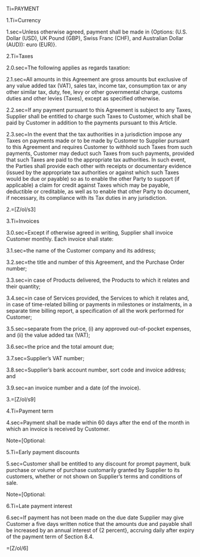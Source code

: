 
Ti=PAYMENT

1.Ti=Currency

1.sec=Unless otherwise agreed, payment shall be made in {Options: (U.S. Dollar (USD), UK Pound (GBP), Swiss Franc (CHF), and Australian Dollar (AUD)): euro (EUR)}.

2.Ti=Taxes

2.0.sec=The following applies as regards taxation:

2.1.sec=All amounts in this Agreement are gross amounts but exclusive of any value added tax (VAT), sales tax, income tax, consumption tax or any other similar tax, duty, fee, levy or other governmental charge, customs duties and other levies (Taxes), except as specified otherwise.

2.2.sec=If any payment pursuant to this Agreement is subject to any Taxes, Supplier shall be entitled to charge such Taxes to Customer, which shall be paid by Customer in addition to the payments pursuant to this Article.

2.3.sec=In the event that the tax authorities in a jurisdiction impose any Taxes on payments made or to be made by Customer to Supplier pursuant to this Agreement and requires Customer to withhold such Taxes from such payments, Customer may deduct such Taxes from such payments, provided that such Taxes are paid to the appropriate tax authorities. In such event, the Parties shall provide each other with receipts or documentary evidence (issued by the appropriate tax authorities or against which such Taxes would be due or payable) so as to enable the other Party to support (if applicable) a claim for credit against Taxes which may be payable, deductible or creditable, as well as to enable that other Party to document, if necessary, its compliance with its Tax duties in any jurisdiction.

2.=[Z/ol/s3]

3.Ti=Invoices

3.0.sec=Except if otherwise agreed in writing, Supplier shall invoice Customer monthly. Each invoice shall state:

3.1.sec=the name of the Customer company and its address;

3.2.sec=the title and number of this Agreement, and the Purchase Order number;

3.3.sec=in case of Products delivered, the Products to which it relates and their quantity;

3.4.sec=in case of Services provided, the Services to which it relates and, in case of time-related billing or payments in milestones or instalments, in a separate time billing report, a specification of all the work performed for Customer;

3.5.sec=separate from the price, (i) any approved out-of-pocket expenses, and (ii) the value added tax (VAT);

3.6.sec=the price and the total amount due;

3.7.sec=Supplier’s VAT number;

3.8.sec=Supplier’s bank account number, sort code and invoice address; and

3.9.sec=an invoice number and a date (of the invoice).

3.=[Z/ol/s9]

4.Ti=Payment term

4.sec=Payment shall be made within 60 days after the end of the month in which an invoice is received by Customer.

Note=[Optional: 

5.Ti=Early payment discounts

5.sec=Customer shall be entitled to any discount for prompt payment, bulk purchase or volume of purchase customarily granted by Supplier to its customers, whether or not shown on Supplier’s terms and conditions of sale.

Note=[Optional: 

6.Ti=Late payment interest

6.sec=If payment has not been made on the due date Supplier may give Customer a five days written notice that the amounts due and payable shall be increased by an annual interest of {2 percent}, accruing daily after expiry of the payment term of Section 8.4.

=[Z/ol/6]
